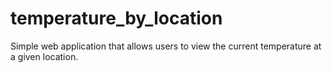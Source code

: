 # temperature_by_location
Simple web application that allows users to view the current temperature at a given location.
